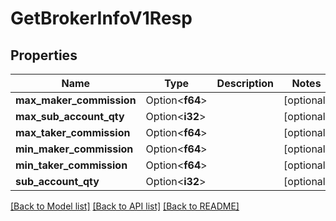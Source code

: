 # GetBrokerInfoV1Resp

## Properties

Name | Type | Description | Notes
------------ | ------------- | ------------- | -------------
**max_maker_commission** | Option<**f64**> |  | [optional]
**max_sub_account_qty** | Option<**i32**> |  | [optional]
**max_taker_commission** | Option<**f64**> |  | [optional]
**min_maker_commission** | Option<**f64**> |  | [optional]
**min_taker_commission** | Option<**f64**> |  | [optional]
**sub_account_qty** | Option<**i32**> |  | [optional]

[[Back to Model list]](../README.md#documentation-for-models) [[Back to API list]](../README.md#documentation-for-api-endpoints) [[Back to README]](../README.md)


